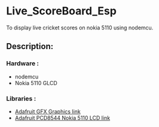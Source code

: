 # Live_ScoreBoard_Esp
To display live cricket scores on nokia 5110 using nodemcu.

## Description:

### Hardware :

* nodemcu
* Nokia 5110 GLCD

### Libraries :

* [Adafruit GFX Graphics link ]('https://github.com/adafruit/Adafruit-GFX-Library')
* [Adafruit PCD8544 Nokia 5110 LCD link ]('https://github.com/adafruit/Adafruit-PCD8544-Nokia-5110-LCD-library')
